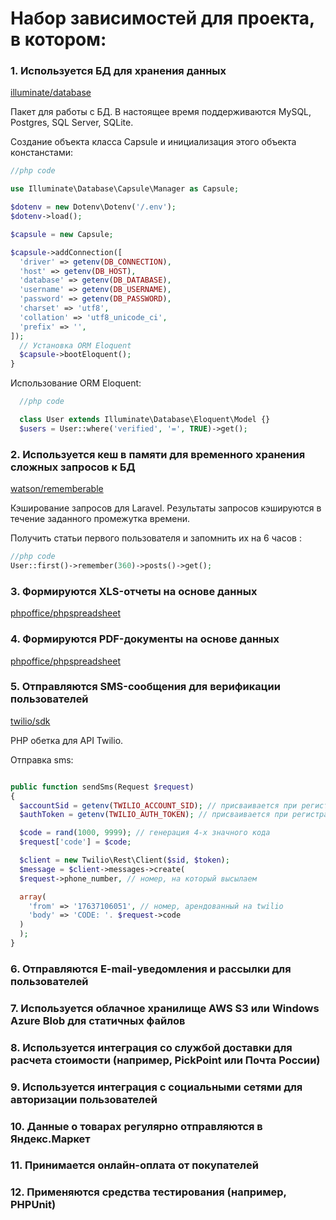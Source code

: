 # Набор зависимостей для проекта, в котором:

### 1. Используется БД для хранения данных
[illuminate/database](https://packagist.org/packages/illuminate/database)

Пакет для работы с БД. В настоящее время поддерживаются MySQL, Postgres, SQL Server, SQLite.


Создание объекта класса Capsule и инициализация этого объекта констанстами:

```php
//php code 

use Illuminate\Database\Capsule\Manager as Capsule;

$dotenv = new Dotenv\Dotenv('/.env');
$dotenv->load();

$capsule = new Capsule;

$capsule->addConnection([
  'driver' => getenv(DB_CONNECTION),
  'host' => getenv(DB_HOST),
  'database' => getenv(DB_DATABASE),
  'username' => getenv(DB_USERNAME),
  'password' => getenv(DB_PASSWORD),
  'charset' => 'utf8',
  'collation' => 'utf8_unicode_ci',
  'prefix' => '',
]);
  // Установка ORM Eloquent
  $capsule->bootEloquent();
}
```

Использование ORM Eloquent:

```php
  //php code

  class User extends Illuminate\Database\Eloquent\Model {}
  $users = User::where('verified', '=', TRUE)->get();
```


### 2. Используется кеш в памяти для временного хранения сложных запросов к БД
[watson/rememberable](https://packagist.org/packages/watson/rememberable)

Кэширование запросов для Laravel. Результаты запросов кэшируются в течение заданного промежутка времени.

Получить статьи первого пользователя и запомнить их на 6 часов :

```php
//php code 
User::first()->remember(360)->posts()->get();
```

### 3. Формируются XLS-отчеты на основе данных
[phpoffice/phpspreadsheet](https://packagist.org/packages/phpoffice/phpspreadsheet)

### 4. Формируются PDF-документы на основе данных
[phpoffice/phpspreadsheet](https://packagist.org/packages/phpoffice/phpspreadsheet)


### 5. Отправляются SMS-сообщения для верификации пользователей
[twilio/sdk](https://packagist.org/packages/twilio/sdk)

PHP обетка для API Twilio.

Отправка sms:

```php

public function sendSms(Request $request)
{
  $accountSid = getenv(TWILIO_ACCOUNT_SID); // присваивается при регистрации на twilio
  $authToken = getenv(TWILIO_AUTH_TOKEN); // присваивается при регистрации на twilio

  $code = rand(1000, 9999); // генерация 4-х значного кода
  $request['code'] = $code; 

  $client = new Twilio\Rest\Client($sid, $token);
  $message = $client->messages->create(
  $request->phone_number, // номер, на который высылаем

  array(
    'from' => '17637106051', // номер, арендованный на twilio
    'body' => 'CODE: '. $request->code
  )
  );
}
```
### 6. Отправляются E-mail-уведомления и рассылки для пользователей


### 7. Используется облачное хранилище AWS S3 или Windows Azure Blob для статичных файлов


### 8. Используется интеграция со службой доставки для расчета стоимости (например, PickPoint или Почта России)


### 9. Используется интеграция с социальными сетями для авторизации пользователей


### 10. Данные о товарах регулярно отправляются в Яндекс.Маркет


### 11. Принимается онлайн-оплата от покупателей


### 12. Применяются средства тестирования (например, PHPUnit)
